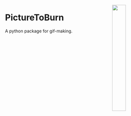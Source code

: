 <img src="https://upload.wikimedia.org/wikipedia/en/thumb/e/e5/Taylor_Swift_-_Picture_to_Burn.png/220px-Taylor_Swift_-_Picture_to_Burn.png" align=right width=30%></img>
# PictureToBurn

A python package for gif-making.
